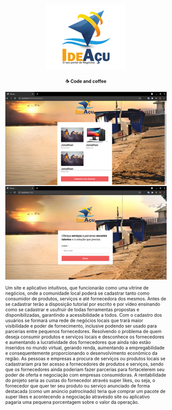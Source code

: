 <h1 align="center">
    <img alt="" title="" src="./frontend/src/assets/Logo.png" width="250px" />
</h1>

<h4 align="center">
  ☕ Code and coffee
</h4>

<p align="center">
  <img alt="GitHub language count" src="./frontend/src/assets/dash.png">
  <img alt="GitHub language count" src="./frontend/src/assets/idea.png">

  
</p>

<p>
Um site e aplicativo intuitivos, que funcionarão como uma vitrine de negócios, onde a comunidade local poderá se cadastrar tanto como consumidor de produtos, serviços e até fornecedora dos mesmos. 
Antes de se cadastrar terão a disposição tutorial por escrito e por vídeo ensinando como se cadastrar e usufruir  de todas ferramentas  propostas e disponibilizadas, garantindo a acessibilidade a todos.
Com o cadastro dos usuários se formará uma rede de negócios locais que trará maior visibilidade e poder de fornecimento, inclusive podendo ser usado para parcerias entre pequenos fornecedores.  Resolvendo o problema de quem deseja consumir produtos e serviços locais e desconhece os fornecedores e aumentando a lucratividade dos fornecedores que ainda não estão inseridos no mundo virtual, gerando renda, aumentando a empregabilidade e consequentemente proporcionando o desenvolvimento econômico da região.
As pessoas e empresas a procura de serviços ou produtos locais se cadastrariam pra ter acesso a fornecedores de produtos e serviços, sendo que os  fornecedores ainda poderiam fazer parcerias para fortacelerem seu poder de oferta e negociação com empresas consumidoras.
A rentabilidade do projeto seria as custas do fornecedor através super likes, ou seja, o fornecedor que quer ter seu produto ou serviço anunciado de forma destacada (como um anúncio patrocinado) teria que comprar um pacote de super likes e acontecendo a negociação atravésdo site ou aplicativo pagaria uma pequena porcentagem sobre o valor da operação.
</p>

